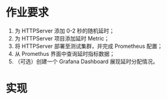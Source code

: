# 作业要求

1. 为 HTTPServer 添加 0-2 秒的随机延时；
2. 为 HTTPServer 项目添加延时 Metric；
3. 将 HTTPServer 部署至测试集群，并完成 Prometheus 配置；
4. 从 Promethus 界面中查询延时指标数据；
5. （可选）创建一个 Grafana Dashboard 展现延时分配情况。



# 实现

